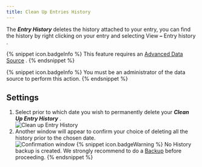```yaml
---
title: Clean Up Entries History
---
```

The ***Entry History*** deletes the history attached to your entry, you can find the history by right clicking on your entry and selecting View &#32; ***–*** &#32; Entry history . 

{% snippet icon.badgeInfo %} 
This feature requires an [Advanced Data Source](/rdm/windows/data-sources/data-sources-types/advanced-data-sources/) . 
{% endsnippet %}
 
{% snippet icon.badgeInfo %} 
You must be an administrator of the data source to perform this action. 
{% endsnippet %}
 
## Settings 
1. Select prior to which date you wish to permanently delete your ***Clean Up Entry History*** . &#32;  
![Clean up Entry History](/img/en/rdm/windows/clip10341.png) 
1. Another window will appear to confirm your choice of deleting all the history prior to the chosen date.  
![Confirmation window](/img/en/rdm/windows/clip11326.png) 
{% snippet icon.badgeWarning %} 
No History backup is created. We strongly recommend to do a [Backup](/rdm/windows/commands/file/backup/) before proceeding. 
{% endsnippet %}
 

